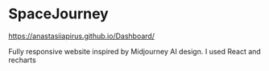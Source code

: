 # SpaceJourney

https://anastasiiapirus.github.io/Dashboard/

Fully responsive website inspired by Midjourney AI design. I used React and
recharts
